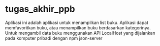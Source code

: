 # tugas_akhir_ppb

Aplikasi ini adalah aplikasi untuk menampilkan list buku. Aplikasi dapat memfavoritkan buku, atau menampilkan buku berdasarkan kategorinya.
Untuk mengambil data buku menggunakan API LocalHost yang dijalankan pada komputer pribadi dengan npm json-server
